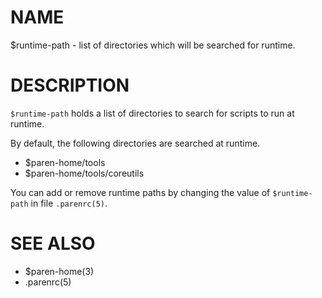 # NAME
$runtime-path - list of directories which will be searched for runtime.

# DESCRIPTION
`$runtime-path` holds a list of directories to search for scripts to run at runtime.

By default, the following directories are searched at runtime.

- $paren-home/tools
- $paren-home/tools/coreutils

You can add or remove runtime paths by changing the value of `$runtime-path` in file `.parenrc(5)`.

# SEE ALSO
- $paren-home(3)
- .parenrc(5)
